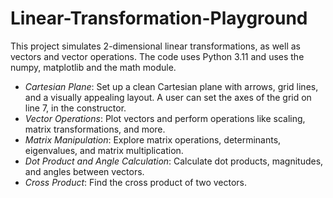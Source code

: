 # Linear-Transformation-Playground
This project simulates 2-dimensional linear transformations, as well as vectors and vector operations. The code uses Python 3.11 and uses the numpy, matplotlib and the math module.

- *Cartesian Plane*: Set up a clean Cartesian plane with arrows, grid lines, and a visually appealing layout. A user can set the axes of the grid on line 7, in the constructor. 
- *Vector Operations*: Plot vectors and perform operations like scaling, matrix transformations, and more.
- *Matrix Manipulation*: Explore matrix operations, determinants, eigenvalues, and matrix multiplication.
- *Dot Product and Angle Calculation*: Calculate dot products, magnitudes, and angles between vectors.
- *Cross Product*: Find the cross product of two vectors.
